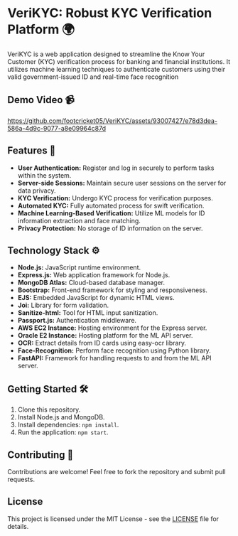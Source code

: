 # VeriKYC: Robust KYC Verification Platform 🌍

VeriKYC is a web application designed to streamline the Know Your Customer (KYC) verification process for banking and financial institutions. It utilizes machine learning techniques to authenticate customers using their valid government-issued ID and real-time face recognition

## Demo Video 📹

https://github.com/footcricket05/VeriKYC/assets/93007427/e78d3dea-586a-4d9c-9077-a8e09964c87d

## Features 🚀

- **User Authentication:** Register and log in securely to perform tasks within the system.
- **Server-side Sessions:** Maintain secure user sessions on the server for data privacy.
- **KYC Verification:** Undergo KYC process for verification purposes.
- **Automated KYC:** Fully automated process for swift verification.
- **Machine Learning-Based Verification:** Utilize ML models for ID information extraction and face matching.
- **Privacy Protection:** No storage of ID information on the server.

## Technology Stack ⚙️

- **Node.js:** JavaScript runtime environment.
- **Express.js:** Web application framework for Node.js.
- **MongoDB Atlas:** Cloud-based database manager.
- **Bootstrap:** Front-end framework for styling and responsiveness.
- **EJS:** Embedded JavaScript for dynamic HTML views.
- **Joi:** Library for form validation.
- **Sanitize-html:** Tool for HTML input sanitization.
- **Passport.js:** Authentication middleware.
- **AWS EC2 Instance:** Hosting environment for the Express server.
- **Oracle E2 Instance:** Hosting platform for the ML API server.
- **OCR:** Extract details from ID cards using easy-ocr library.
- **Face-Recognition:** Perform face recognition using Python library.
- **FastAPI:** Framework for handling requests to and from the ML API server.

## Getting Started 🛠️

1. Clone this repository.
2. Install Node.js and MongoDB.
3. Install dependencies: `npm install`.
4. Run the application: `npm start`.

## Contributing 🤝

Contributions are welcome! Feel free to fork the repository and submit pull requests.

## License

This project is licensed under the MIT License - see the [LICENSE](LICENSE) file for details. 
